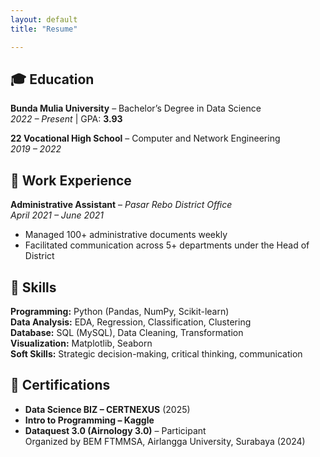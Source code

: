 ```yaml
---
layout: default
title: "Resume"

---
```


## 🎓 Education

**Bunda Mulia University** – Bachelor’s Degree in Data Science  
*2022 – Present* | GPA: **3.93**

**22 Vocational High School** – Computer and Network Engineering  
*2019 – 2022*

## 💼 Work Experience

**Administrative Assistant** – *Pasar Rebo District Office*  
*April 2021 – June 2021*  
- Managed 100+ administrative documents weekly
- Facilitated communication across 5+ departments under the Head of District

## 🧠 Skills

**Programming:** Python (Pandas, NumPy, Scikit-learn)  
**Data Analysis:** EDA, Regression, Classification, Clustering  
**Database:** SQL (MySQL), Data Cleaning, Transformation  
**Visualization:** Matplotlib, Seaborn  
**Soft Skills:** Strategic decision-making, critical thinking, communication

## 📜 Certifications

- **Data Science BIZ – CERTNEXUS** (2025)  
- **Intro to Programming – Kaggle**
- **Dataquest 3.0 (Airnology 3.0)** – Participant  
  Organized by BEM FTMMSA, Airlangga University, Surabaya (2024)
